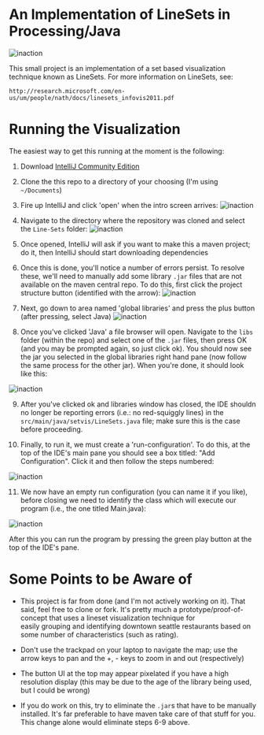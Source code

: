 An Implementation of LineSets in Processing/Java
=========

![inaction](https://github.com/dtwelch/Line-Sets/tree/master/images/linesets.png)

This small project is an implementation of a set based visualization technique known as LineSets. For more 
information on LineSets, see:

    http://research.microsoft.com/en-us/um/people/nath/docs/linesets_infovis2011.pdf
    
Running the Visualization
=========

The easiest way to get this running at the moment is the following:

1. Download [IntelliJ Community Edition](https://www.jetbrains.com/idea/download/#section=mac)

2. Clone the this repo to a directory of your choosing (I'm using `~/Documents`)

3. Fire up IntelliJ and click 'open' when the intro screen arrives:
![inaction](https://github.com/dtwelch/Line-Sets/blob/master/images/01.png)

4. Navigate to the directory where the repository was cloned and select the `Line-Sets` folder:
![inaction](https://github.com/dtwelch/Line-Sets/blob/master/images/02.png)

5. Once opened, IntelliJ will ask if you want to make this a maven project; do it, then IntelliJ
should start downloading dependencies

6. Once this is done, you'll notice a number of errors persist. To resolve these, we'll need to manually add
some library `.jar` files that are not available on the maven central repo. To do this, first click the 
project structure button (identified with the arrow):
![inaction](https://github.com/dtwelch/Line-Sets/blob/master/images/03.png)

7. Next, go down to area named 'global libraries' and press the plus button (after pressing, select Java)
![inaction](https://github.com/dtwelch/Line-Sets/blob/master/images/04.png)



8. Once you've clicked 'Java' a file browser will open. Navigate to the `libs` folder (within the repo) and select one of 
the `.jar` files, then press OK (and you may be prompted again, so just click ok). 
You should now see the jar you selected in the global libraries right hand pane (now follow the same process for the other jar). 
When you're done, it should look like this:

![inaction](https://github.com/dtwelch/Line-Sets/blob/master/images/05.png)

9. After you've clicked ok and libraries window has closed, the IDE shouldn no longer be reporting errors (i.e.: no red-squiggly lines) 
in the `src/main/java/setvis/LineSets.java` file; make sure this is the case before proceeding.

10. Finally, to run it, we must create a 'run-configuration'. To do this, at the top of the 
IDE's main pane you should see a box titled: "Add Configuration". Click it and then follow the steps numbered:

![inaction](https://github.com/dtwelch/Line-Sets/blob/master/images/06.png)

11. We now have an empty run configuration (you can name it if you like), before closing we need to identify the 
class which will execute our program (i.e., the one titled Main.java):

![inaction](https://github.com/dtwelch/Line-Sets/blob/master/images/07.png)

After this you can run the program by pressing the green play button at the top of the IDE's pane. 

Some Points to be Aware of
=========

* This project is far from done (and I'm not actively working on it). That said, feel free to clone or fork. 
It's pretty much a prototype/proof-of-concept that uses a lineset visualization technique for  
easily grouping and identifying downtown seattle restaurants based on some number of characteristics (such as rating).

* Don't use the trackpad on your laptop to navigate the map; use the arrow keys to pan and the 
+, - keys to zoom in and out (respectively) 
 
* The button UI at the top may appear pixelated if you have a high resolution display 
(this may be due to the age of the library being used, but I could be wrong)

* If you do work on this, try to eliminate the `.jar`s that have to be manually installed. 
It's far preferable to have maven take care of that stuff for you. This change alone would eliminate steps 6-9 above.

 
